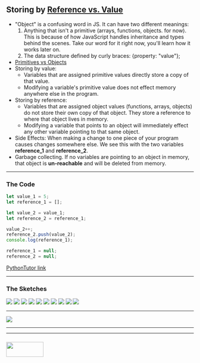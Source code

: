 ## Storing by [Reference vs. Value](https://gist.github.com/colevandersWands/bb2ed4c61ba29c4b93ed7214797ecf60)  

* "Object" is a confusing word in JS.  It can have two different meanings:
  1. Anything that isn't a primitive (arrays, functions, objects. for now).  This is because of how JavaScript handles inheritance and types behind the scenes.  Take our word for it right now, you'll learn how it works later on.
  2. The data structure defined by curly braces: {property: "value"};
* [Primitives vs Objects](https://www.youtube.com/watch?v=9ooYYRLdg_g)
* Storing by value:
  * Variables that are assigned primitive values directly store a copy of that value.
  * Modifying a variable's primitive value does not effect memory anywhere else in the program.
* Storing by reference:
  * Variables that are assigned object values (functions, arrays, objects) do not store their own copy of that object. They store a reference to where that object lives in memory.
  * Modifying a variable that points to an object will immediately effect any other variable pointing to that same object.
* Side Effects:  When making a change to one piece of your program causes changes somewhere else.  We see this with the two variables __reference\_1__ and __reference\_2__.
* Garbage collecting.  If no variables are pointing to an object in memory, that object is __un-reachable__ and will be deleted from memory.


___

### The Code

```js
let value_1 = 5;
let reference_1 = [];

let value_2 = value_1;
let reference_2 = reference_1;

value_2++;
reference_2.push(value_2);
console.log(reference_1);

reference_1 = null;
reference_2 = null;
```

[PythonTutor link](https://goo.gl/EY6FjW)



___

### The Sketches

![](./step-1.png)
![](./step-2.png)
![](./step-3.png)
![](./step-4.png)
![](./step-5.png)
![](./step-6.png)
![](./step-7.png)
![](./step-8.png)
![](./step-9.png)
![](./step-final.png)

___

![](./final-state.png)


___
___
### <a href="http://elewa.education/blog" target="_blank"><img src="https://user-images.githubusercontent.com/18554853/34921062-506450ae-f97d-11e7-875f-6feeb26ad72d.png" width="100" height="40"/></a>

